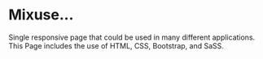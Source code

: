 # Mixuse...
Single responsive page that could be used in many different applications.
This Page includes the use of HTML, CSS, Bootstrap, and SaSS.
